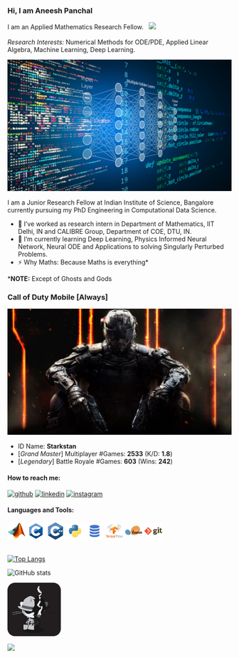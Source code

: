 ### Hi, I am Aneesh Panchal

I am an Applied Mathematics Research Fellow. &nbsp; <img src="https://github.com/sciencepal/sciencepal/blob/master/assets/Hi.gif" width="27px"> <br/><br/>
_Research Interests:_ Numerical Methods for ODE/PDE, Applied Linear Algebra, Machine Learning, Deep Learning.

![I am Machine Learning Aspirant](https://github.com/Aneeshcoder/Aneeshcoder/blob/main/CDS_image.jpg)

I am a Junior Research Fellow at Indian Institute of Science, Bangalore currently pursuing my PhD Engineering in Computational Data Science.<br/>
  - 🔭 I’ve worked as research intern in Department of Mathematics, IIT Delhi, IN and CALIBRE Group, Department of COE, DTU, IN.
  - 🌱 I’m currently learning Deep Learning, Physics Informed Neural Network, Neural ODE and Applications to solving Singularly Perturbed Problems.
  - ⚡ Why Maths: Because Maths is everything*

***NOTE:** Except of Ghosts and Gods

### Call of Duty Mobile [Always]<br/>

<img src="https://github.com/Aneeshcoder/Aneeshcoder/blob/main/call-of-duty-black-ops-4-nintendo-switch.jpg" width="1000px">

  - ID Name: **Starkstan**
  - [_Grand Master_] Multiplayer #Games: **2533** (K/D: **1.8**)
  - [_Legendary_] Battle Royale #Games: **603** (Wins: **242**)

#### How to reach me:
[<img src='https://www.muckibu.de/wp-content/uploads/2018/10/Octocat.png' alt='github' height='40'>](https://github.com/Aneeshcoder)  [<img src='https://www.maryville.edu/wp-content/uploads/2015/11/Linkedin-logo-1-550x550-300x300.png' alt='linkedin' height='40'>](https://www.linkedin.com/in/aneesh-panchal-04611a1a1)  [<img src='https://cdn.pixabay.com/photo/2020/11/15/06/18/instagram-logo-5744708_1280.png' alt='instagram' height='40'>](https://www.instagram.com/aneeshpanchal)  
  
#### Languages and Tools:
<code><img height="40" src="https://raw.githubusercontent.com/github/explore/80688e429a7d4ef2fca1e82350fe8e3517d3494d/topics/matlab/matlab.png"></code>
<code><img height="40" src="https://raw.githubusercontent.com/github/explore/80688e429a7d4ef2fca1e82350fe8e3517d3494d/topics/c/c.png"></code>
<code><img height="40" src="https://raw.githubusercontent.com/github/explore/80688e429a7d4ef2fca1e82350fe8e3517d3494d/topics/cpp/cpp.png"></code>
<code><img height="40" src="https://raw.githubusercontent.com/github/explore/80688e429a7d4ef2fca1e82350fe8e3517d3494d/topics/python/python.png"></code>
<code><img height="40" src="https://raw.githubusercontent.com/github/explore/80688e429a7d4ef2fca1e82350fe8e3517d3494d/topics/sql/sql.png"></code>
<code><img height="40" src="https://raw.githubusercontent.com/github/explore/80688e429a7d4ef2fca1e82350fe8e3517d3494d/topics/tensorflow/tensorflow.png"></code>
<code><img height="40" src="https://raw.githubusercontent.com/github/explore/80688e429a7d4ef2fca1e82350fe8e3517d3494d/topics/scikit-learn/scikit-learn.png"></code>
<code><img height="40" src="https://raw.githubusercontent.com/github/explore/80688e429a7d4ef2fca1e82350fe8e3517d3494d/topics/git/git.png"></code>
<br/><br/>

[![Top Langs](https://github-readme-stats-sigma-five.vercel.app/api/top-langs/?username=Aneeshcoder&theme=radical)](https://github.com/anuraghazra/github-readme-stats)

![GitHub stats](https://github-readme-stats-sigma-five.vercel.app/api?username=Aneeshcoder&show_icons=true&theme=radical)  

<img src="https://github.com/Aneeshcoder/Aneeshcoder/blob/main/privateinvestocat-modified.png" width="120px">

![](https://komarev.com/ghpvc/?username=Aneeshcoder&style=plastic)
